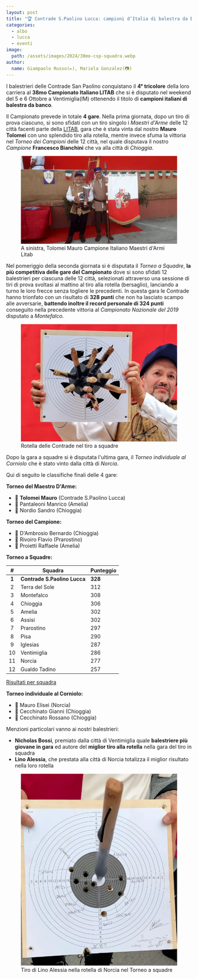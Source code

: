 ```yaml
---
layout: post
title: "🏆 Contrade S.Paolino Lucca: campioni d’Italia di balestra da banco LITAB 2024 🥳️"
categories:
  - albo
  - lucca
  - eventi
image:
  path: /assets/images/2024/38mo-csp-squadra.webp
author:
  name: Giampaolo Russo(✒️), Mariela Gonzalez(📷)
---
```


I balestrieri delle Contrade San Paolino conquistano il **4° tricolore** della loro carriera al **38mo Campionato Italiano LITAB** che si è disputato nel weekend del 5 e 6 Ottobre a Ventimiglia(IM) ottenendo il titolo di **campioni italiani di balestra da banco**.

<!-- more -->

Il Campionato prevede in totale **4 gare**. Nella prima giornata, dopo un tiro di prova ciascuno, si sono sfidati con un tiro singolo i *Maestri d'Arme* delle 12 città facenti parte della [LITAB](https://www.litab.net/), gara che è stata vinta dal nostro **Mauro Tolomei** con uno splendido tiro alla rotella, mentre invece sfuma la vittoria nel *Torneo dei Campioni* delle 12 città, nel quale disputava il nostro *Campione* **Francesco Bianchini** che va alla città di *Chioggia*.

<figure class="align-center">
    <img src="/assets/images/2024/38mo-tolomei-primo-et-meliore-maestri_700S.webp" alt="Tolomei Mauro Campione Italiano Maestri d'Armi Litab">
  <figcaption>A sinistra, Tolomei Mauro Campione Italiano Maestri d'Armi Litab</figcaption>
</figure>

Nel pomeriggio della seconda giornata si è disputata il *Torneo a Squadre*, **la più competitiva delle gare del Campionato** dove si sono sfidati 12 balestrieri per ciascuna delle 12 città, selezionati attraverso una sessione di tiri di prova svoltasi al mattino al tiro alla rotella (bersaglio), lanciando a turno le loro frecce senza togliere le precedenti. In questa gara le Contrade hanno trionfato con un risultato di **328 punti** che non ha lasciato scampo alle avversarie, **battendo inoltre il record personale di 324 punti** conseguito nella precedente vittoria al *Campionato Nazionale del 2019* disputato a *Montefalco*.

<figure class="align-center">
    <img src="/assets/images/2024/38mo-tiro-a-squadre-rotella-csp_700S.webp" alt="Rotella delle Contrade nel tiro a squadre">
  <figcaption>Rotella delle Contrade nel tiro a squadre</figcaption>
</figure>

Dopo la gara a squadre si è disputata l'ultima gara, il *Torneo individuale al Corniolo* che è stato vinto dalla città di *Norcia*.

Qui di seguito le classifiche finali delle 4 gare:

**Torneo del Maestro D'Arme:**

* 🥇 **Tolomei Mauro** (Contrade S.Paolino Lucca)
* 🥈 Pantaleoni Manrico (Amelia)
* 🥉 Nordio Sandro (Chioggia)

**Torneo del Campione:**

* 🥇 D'Ambrosio Bernardo (Chioggia)
* 🥈 Rivoiro Flavio (Prarostino)
* 🥉 Proietti Raffaele (Amelia)

**Torneo a Squadre:**

| **#** | **Squadra**              | **Punteggio** |
|:-----:|--------------------------|---------------|
|   **1**   | **Contrade S.Paolino Lucca** |           **328** |
|   2   | Terra del Sole           |           312 |
|   3   | Montefalco               |           308 |
|   4   | Chioggia                 |           306 |
|   5   | Amelia                   |           302 |
|   6   | Assisi                   |           302 |
|   7   | Prarostino               |           297 |
|   8   | Pisa                     |           290 |
|   9   | Iglesias                 |           287 |
|   10  | Ventimiglia              |           286 |
|   11  | Norcia                   |           277 |
|   12  | Gualdo Tadino            |           257 |

[Risultati per squadra](/assets/files/2024/38mo-campionato-litab-risultati-squadre.pdf)

**Torneo individuale al Corniolo:**

* 🥇 Mauro Elisei (Norcia)
* 🥈 Cecchinato Gianni (Chioggia)
* 🥉 Cecchinato Rossano (Chioggia)

Menzioni particolari vanno ai nostri balestrieri:

* **Nicholas Bossi**, premiato dalla città di Ventimiglia quale **balestriere più giovane in gara** ed autore del **miglior tiro alla rotella** nella gara del tiro in squadra
* **Lino Alessia**, che prestata alla città di Norcia totalizza il miglior risultato nella loro rotella

<figure class="align-center">
    <img src="/assets/images/2024/38mo-lino-alessia-miglior-tiro-a-squadre-norcia_700S.webp" alt="Tiro di Lino Alessia nella rotella di Norcia nel Torneo a squadre">
  <figcaption>Tiro di Lino Alessia nella rotella di Norcia nel Torneo a squadre</figcaption>
</figure>
